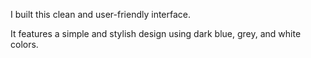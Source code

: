 I built this clean and user-friendly interface.

 It features a simple and stylish design using dark blue, grey, and white colors.

